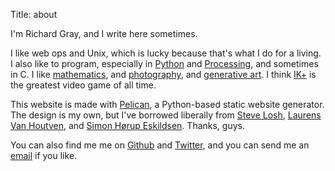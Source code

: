 Title: about

I'm Richard Gray, and I write here sometimes.

I like web ops and Unix, which is lucky because that's what I do for a living.
I also like to program, especially in [Python][1] and [Processing][2], and
sometimes in C.  I like [mathematics][3], and [photography][4], and [generative
art][5].  I think [IK+][6] is the greatest video game of all time.

This website is made with [Pelican][7], a Python-based static website generator.
The design is my own, but I've borrowed liberally from [Steve Losh][8], [Laurens
Van Houtven][9], and [Simon Hørup Eskildsen][10]. Thanks, guys.

You can also find me me on [Github][11] and [Twitter][12], and you can send me an
[email][13] if you like.

[1]: http://python.org "Python"
[2]: http://hello.processing.org "Hello Processing"
[3]: http://toxicdump.org/stuff/FourierToy.swf "Fourier Toy"
[4]: http://www.edwardburtynsky.com/ "Edward Burtynsky"
[5]: http://reas.com/ "Casey Reas"
[6]: https://en.wikipedia.org/wiki/International_Karate_%2B "IK+"
[7]: http://getpelican.com "Pelican"
[8]: http://stevelosh.com "Steve Losh"
[9]: http://blog.lvh.io "Laurens Van Houtven"
[10]: http://sirupsen.com/ "Simon Hørup Eskildsen"
[11]: https://github.com/vortura "Github"
[12]: https://twitter.com/elvortura "Twitter"
[13]: mailto:richard@crash.net.nz
